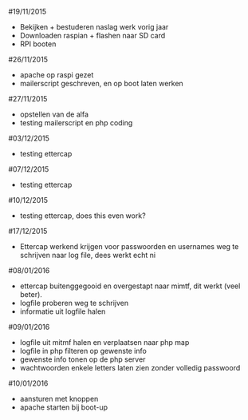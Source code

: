 #19/11/2015
* Bekijken + bestuderen naslag werk vorig jaar
* Downloaden raspian + flashen naar SD card
* RPI booten 

#26/11/2015
* apache op raspi gezet
* mailerscript geschreven, en op boot laten werken

#27/11/2015
* opstellen van de alfa
* testing mailerscript en php coding

#03/12/2015
* testing ettercap

#07/12/2015
* testing ettercap

#10/12/2015
* testing ettercap, does this even work?

#17/12/2015
* Ettercap werkend krijgen voor passwoorden en usernames weg te schrijven naar log file, dees werkt echt ni

#08/01/2016
* ettercap buitenggegooid en overgestapt naar mimtf, dit werkt (veel beter).
* logfile proberen weg te schrijven
* informatie uit logfile halen

#09/01/2016 
* logfile uit mitmf halen en verplaatsen naar php map
* logfile in php filteren op gewenste info
* gewenste info tonen op de php server
* wachtwoorden enkele letters laten zien zonder volledig passwoord

#10/01/2016
* aansturen met knoppen 
* apache starten bij boot-up
